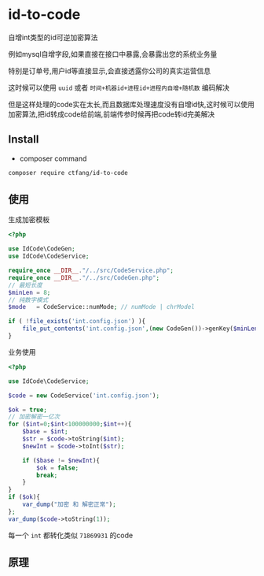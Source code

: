 # id-to-code


自增int类型的id可逆加密算法

例如mysql自增字段,如果直接在接口中暴露,会暴露出您的系统业务量

特别是订单号,用户id等直接显示,会直接透露你公司的真实运营信息

这时候可以使用 `uuid` 或者 `时间+机器id+进程id+进程内自增+随机数` 编码解决

但是这样处理的code实在太长,而且数据库处理速度没有自增id快,这时候可以使用加密算法,把id转成code给前端,前端传参时候再把code转id完美解决

## Install

- composer command

```bash
composer require ctfang/id-to-code
```

## 使用

生成加密模板
```php
<?php

use IdCode\CodeGen;
use IdCode\CodeService;

require_once __DIR__."/../src/CodeService.php";
require_once __DIR__."/../src/CodeGen.php";
// 最短长度
$minLen = 8;
// 纯数字模式
$mode   = CodeService::numMode; // numMode | chrModel

if ( !file_exists('int.config.json') ){
    file_put_contents('int.config.json',(new CodeGen())->genKey($minLen,$mode));
}

```

业务使用

```php
<?php

use IdCode\CodeService;

$code = new CodeService('int.config.json');

$ok = true;
// 加密解密一亿次
for ($int=0;$int<100000000;$int++){
    $base = $int;
    $str = $code->toString($int); 
    $newInt = $code->toInt($str);

    if ($base != $newInt){
        $ok = false;
        break;
    }
}
if ($ok){
    var_dump("加密 和 解密正常");
};
var_dump($code->toString(1));
```
每一个 `int` 都转化类似 `71869931` 的code

## 原理

 